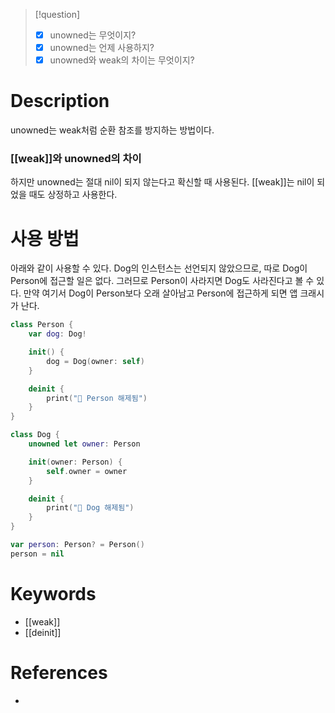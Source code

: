 >[!question]
>- [x] unowned는 무엇이지?
>- [x] unowned는 언제 사용하지?
>- [x] unowned와 weak의 차이는 무엇이지?
# Description
unowned는 weak처럼 순환 참조를 방지하는 방법이다.
### [[weak]]와 unowned의 차이
하지만 unowned는 절대 nil이 되지 않는다고 확신할 때 사용된다.
[[weak]]는 nil이 되었을 때도 상정하고 사용한다.
# 사용 방법

아래와 같이 사용할 수 있다.
Dog의 인스턴스는 선언되지 않았으므로, 따로 Dog이 Person에 접근할 일은 없다.
그러므로 Person이 사라지면 Dog도 사라진다고 볼 수 있다.
만약 여기서 Dog이 Person보다 오래 살아남고 Person에 접근하게 되면 앱 크래시가 난다.
```swift
class Person {
    var dog: Dog!

    init() {
        dog = Dog(owner: self)
    }

    deinit {
        print("👋 Person 해제됨")
    }
}

class Dog {
    unowned let owner: Person

    init(owner: Person) {
        self.owner = owner
    }

    deinit {
        print("🐶 Dog 해제됨")
    }
}

var person: Person? = Person()
person = nil
```

# Keywords
- [[weak]]
- [[deinit]]
# References
- 
